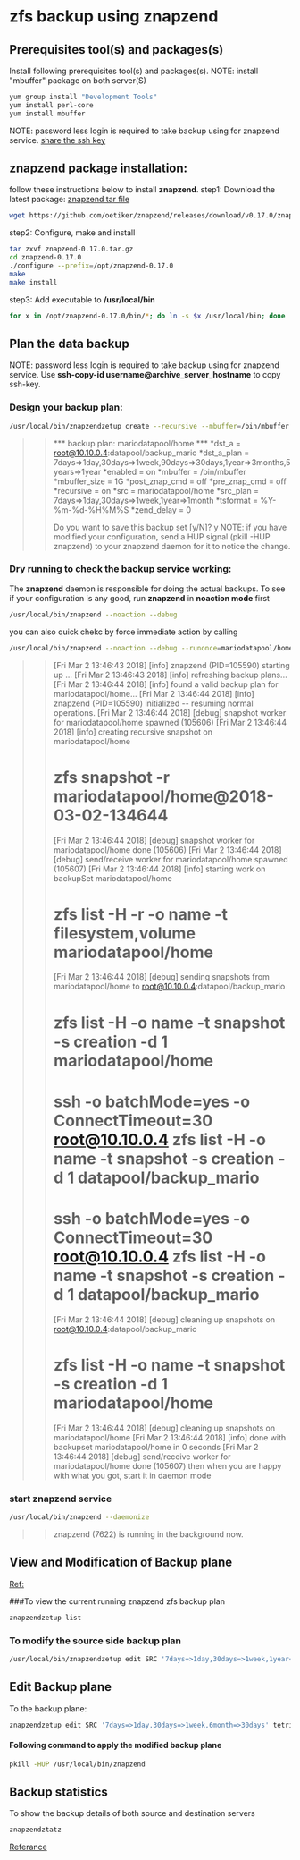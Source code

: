 # zfs backup using znapzend

## Prerequisites tool(s) and packages(s)
Install following prerequisites tool(s) and packages(s).
NOTE: install "mbuffer" package on both server(S)

```bash
yum group install "Development Tools"
yum install perl-core
yum install mbuffer
```

NOTE: password less login is required to take backup using for znapzend service. [share the ssh key]()

## znapzend package installation:
follow these instructions below to install **znapzend**.
step1: Download the latest package: [znapzend tar file](https://github.com/oetiker/znapzend/releases)
```bash
wget https://github.com/oetiker/znapzend/releases/download/v0.17.0/znapzend-0.17.0.tar.gz
```
step2: Configure, make and install
```bash
tar zxvf znapzend-0.17.0.tar.gz
cd znapzend-0.17.0
./configure --prefix=/opt/znapzend-0.17.0
make
make install
```
step3: Add executable to **/usr/local/bin**
```bash
for x in /opt/znapzend-0.17.0/bin/*; do ln -s $x /usr/local/bin; done
```

## Plan the data backup
NOTE: password less login is required to take backup using for znapzend service. Use **ssh-copy-id username@archive_server_hostname** to copy ssh-key.
### Design your backup plan:
```bash
/usr/local/bin/znapzendzetup create --recursive --mbuffer=/bin/mbuffer --mbuffersize=1G --tsformat='%Y-%m-%d-%H%M%S' --pre-snap-command=off --post-snap-command=off SRC '7d=>1d,30d=>1w,1y=>1m' mariodatapool/home DST:a '7d=>1d,30d=>1w,90d=>30d,1y=>3m,5y=>1y' root@10.10.0.4:datapool/backup_mario
```
>>    *** backup plan: mariodatapool/home ***
>>    *dst_a           = root@10.10.0.4:datapool/backup_mario
>>    *dst_a_plan      = 7days=>1day,30days=>1week,90days=>30days,1year=>3months,5years=>1year
>>    *enabled         = on
>>    *mbuffer         = /bin/mbuffer
>>    *mbuffer_size    = 1G
>>    *post_znap_cmd   = off
>>    *pre_znap_cmd    = off
>>    *recursive       = on
>>    *src             = mariodatapool/home
>>    *src_plan        = 7days=>1day,30days=>1week,1year=>1month
>>    *tsformat        = %Y-%m-%d-%H%M%S
>>    *zend_delay      = 0
>>    
>>    Do you want to save this backup set [y/N]? y
>>    NOTE: if you have modified your configuration, send a HUP signal
>>    (pkill -HUP znapzend) to your znapzend daemon for it to notice the change.

### Dry running to check the backup service working:
The **znapzend** daemon is responsible for doing the actual backups.
To see if your configuration is any good, run **znapzend** in **noaction mode** first
```bash
/usr/local/bin/znapzend --noaction --debug
```
you can also quick chekc by force immediate action by calling
```bash
/usr/local/bin/znapzend --noaction --debug --runonce=mariodatapool/home
```
>>    [Fri Mar  2 13:46:43 2018] [info] znapzend (PID=105590) starting up ...
>>    [Fri Mar  2 13:46:43 2018] [info] refreshing backup plans...
>>    [Fri Mar  2 13:46:44 2018] [info] found a valid backup plan for mariodatapool/home...
>>    [Fri Mar  2 13:46:44 2018] [info] znapzend (PID=105590) initialized -- resuming normal operations.
>>    [Fri Mar  2 13:46:44 2018] [debug] snapshot worker for mariodatapool/home spawned (105606)
>>    [Fri Mar  2 13:46:44 2018] [info] creating recursive snapshot on mariodatapool/home
>>    # zfs snapshot -r mariodatapool/home@2018-03-02-134644
>>    [Fri Mar  2 13:46:44 2018] [debug] snapshot worker for mariodatapool/home done (105606)
>>    [Fri Mar  2 13:46:44 2018] [debug] send/receive worker for mariodatapool/home spawned (105607)
>>    [Fri Mar  2 13:46:44 2018] [info] starting work on backupSet mariodatapool/home
>>    # zfs list -H -r -o name -t filesystem,volume mariodatapool/home
>>    [Fri Mar  2 13:46:44 2018] [debug] sending snapshots from mariodatapool/home to root@10.10.0.4:datapool/backup_mario
>>    # zfs list -H -o name -t snapshot -s creation -d 1 mariodatapool/home
>>    # ssh -o batchMode=yes -o ConnectTimeout=30 root@10.10.0.4 zfs list -H -o name -t snapshot -s creation -d 1 datapool/backup_mario
>>    # ssh -o batchMode=yes -o ConnectTimeout=30 root@10.10.0.4 zfs list -H -o name -t snapshot -s creation -d 1 datapool/backup_mario
>>    [Fri Mar  2 13:46:44 2018] [debug] cleaning up snapshots on root@10.10.0.4:datapool/backup_mario
>>    # zfs list -H -o name -t snapshot -s creation -d 1 mariodatapool/home
>>    [Fri Mar  2 13:46:44 2018] [debug] cleaning up snapshots on mariodatapool/home
>>    [Fri Mar  2 13:46:44 2018] [info] done with backupset mariodatapool/home in 0 seconds
>>    [Fri Mar  2 13:46:44 2018] [debug] send/receive worker for mariodatapool/home done (105607)
then when you are happy with what you got, start it in daemon mode

### start znapzend service
```bash 
/usr/local/bin/znapzend --daemonize
```
>>    znapzend (7622) is running in the background now.

## View and Modification of Backup plane
[Ref:](https://github.com/oetiker/znapzend/blob/master/doc/znapzendzetup.pod)

###To view the current running znapzend zfs backup plan
```bash
znapzendzetup list
```
### To modify the source side backup plan
```bash
/usr/local/bin/znapzendzetup edit SRC '7days=>1day,30days=>1week,1year=>1month' mariodatapool/home
```
## Edit Backup plane
To  the backup plane:
```bash
znapzendzetup edit SRC '7days=>1day,30days=>1week,6month=>30days' tetrisdatapool/home_data DST:a '7days=>1day,30days=>1week,1year=>30days' root@10.10.48.5:tetrisarchivedatapool/backup_tetris
```

#### Following command to apply the modified backup plane
```bash
pkill -HUP /usr/local/bin/znapzend
```

## Backup statistics
To show the backup details of both source and destination servers
```bash
znapzendztatz 
```

[Referance](https://github.com/oetiker/znapzend)
